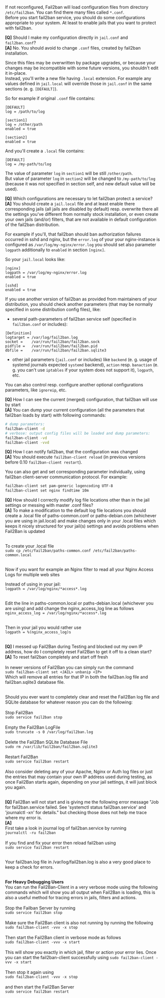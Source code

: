 If not reconfigured, Fail2ban will load configuration files from directory `/etc/fail2ban`. You can find there many files called `*.conf`.<br/>
Before you start fail2ban service, you should do some configurations appropriate to your system. At least to enable jails that you want to protect with fail2ban.

**[Q]** Should I make my configuration directly in `jail.conf` and `fail2ban.conf`?<br/>
**[A]** No. You should avoid to change `.conf` files, created by fail2ban installation.

Since this files may be overwritten by package upgrades, or because your changes may be incompatible with some future versions, you shouldn't edit it in-place.<br/>
Instead, you'll write a new file having `.local` extension. For example any values defined in `jail.local` will override those in `jail.conf` in the same sections (e. g. `[DEFAULT]`).

So for example if original `.conf` file contains:
```
[DEFAULT]
log = /path/to/log

[section1]
log = /other/path
enabled = true

[section2]
enabled = true
```
And you'll create a `.local` file contains:
```
[DEFAULT]
log = /my-path/to/log
```
The value of parameter `log` in `section1` will be still `/other/path`.<br/>
But value of parameter `log` in `section2` will be changed to `/my-path/to/log` (because it was not specified in section self, and new default value will be used).

**[Q]** Which configurations are necessary to let fail2ban protect a service?<br/>
**[A]** You should create a `jail.local` file and at least enable there corresponding jails (all jails are disabled by default) resp. overwrite there all the settings you've different from normally stock installation, or even create your own jails (and/or) filters, that are not available in default configuration of the fail2ban distribution.

For example if you'll, that fail2ban should ban authorization failures occurred in sshd and nginx, but the `error.log` of your your nginx-instance is configured as `/var/log/my-nginx/error.log` you should set also parameter `logpath` additionally to `enabled` in section `[nginx]`.

So your `jail.local` looks like:
```
[nginx]
logpath = /var/log/my-nginx/error.log
enabled = true

[sshd]
enabled = true
```

If you use another version of fail2ban as provided from maintainers of your distribution, you should check another parameters (that may be normally specified in some distribution config files), like:
- several path-parameters of fail2ban service self (specified in `fail2ban.conf` or includes):
```
[Definition]
logtarget = /var/log/fail2ban.log
socket =    /var/run/fail2ban/fail2ban.sock
pidfile =   /var/run/fail2ban/fail2ban.pid
dbfile =    /var/run/fail2ban/fail2ban.sqlite3
```
- other jail parameters (`jail.conf` or includes) like `backend` (e. g. usage of systemd journals expected `systemd` backend), `action` resp. `banaction` (e. g. you can't use `iptables` if your system does not support it), `logpath`, etc.

You can also control resp. configure another optional configurations parameters, like `ignoreip`, etc.

**[Q]** How I can see the current (merged) configuration, that fail2ban will use by start<br/>
**[A]** You can dump your current configuration (all the parameters that fail2ban loads by start) with following commands:
```bash
# dump parameters:
fail2ban-client -d
# verbose: output config files will be loaded and dump parameters:
fail2ban-client -vd
fail2ban-client -vvd
```

**[Q]** How I can notify fail2ban, that the configuration was changed<br/>
**[A]** You should execute `fail2ban-client reload` (in previous versions before 0.10 `fail2ban-client restart`).<br/> 

You can also get and set corresponding parameter individually, using fail2ban client-server communication protocol. For example:
```bash
fail2ban-client set pam-generic logencoding UTF-8
fail2ban-client set nginx findtime 10m
```

**[Q]** How should I correctly modify log file locations other than in the jail settings or messing with master .conf files?<br/>
**[A]** To make a modification to the default log file locations you should create a .local file of paths-common.conf or paths-debian.com (whichever you are using in jail.local) and make changes only in your .local files which keeps it nicely structured for your jail(s) settings and avoids problems when Fail2Ban is updated<br/><br/>

To create your .local file<br/>
`sudo cp /etc/fail2ban/paths-common.conf /etc/fail2ban/paths-common.local`<br/><br/>

Now if you want for example an Nginx filter to read all your Nginx Access Logs for multiple web sites<br/>

Instead of using in your jail:<br/>
`logpath = /var/log/nginx/*access*.log`<br/><br/>

Edit the line in paths-common.local or paths-debian.local (whichever you are using) and add change the nginx_access_log line as follows<br/>
`nginx_access_log = /var/log/nginx/*access*.log`<br/><br/>

Then in your jail you would rather use<br/>
`logpath = %(nginx_access_log)s`<br/><br/>


**[Q]** I messed up Fail2Ban during Testing and blocked out my own IP address, how do I completely reset Fail2Ban to get it off to a clean start?<br/>
**[A]** To reset fail2ban completely and start off fresh<br/><br/>
In newer versions of Fail2Ban you can simply run the command<br/>
`sudo fail2ban-client set <JAIL> unbanip <IP>`<br/>
Which will remove all entries for that IP in both the fail2ban.log file and fail2ban.sqlite3 database file.<br/><br/>

Should you ever want to completely clear and reset the Fail2Ban log file and SQLite database for whatever reason you can do the following:<br/><br/>
Stop Fail2Ban<br/>
`sudo service fail2ban stop`<br/><br/>
Empty the Fail2Ban LogFile<br/>
`sudo truncate -s 0 /var/log/fail2ban.log`<br/><br/>
Delete the Fail2Ban SQLite Database File<br/>
`sudo rm /var/lib/fail2ban/fail2ban.sqlite3`<br/><br/>
Restart Fail2Ban<br/>
`sudo service fail2ban restart`<br/><br/>
Also consider deleting any of your Apache, Nginx or Auth log files or just the entries that may contain your own IP address used during testing, as once Fail2Ban starts again, depending on your jail settings, it will just block you again.<br/><br/>

**[Q]** Fail2Ban will not start and is giving me the following error message "Job for fail2ban.service failed. See 'systemctl status fail2ban.service' and 'journalctl -xn' for details." but checking those does not help me trace where my error is.<br/>
**[A]** <br/>
First take a look in journal log of fail2ban.service by running<br/>
`journalctl -ru fail2ban`<br/><br/>
If you find and fix your error then reload fail2ban using<br/>
`sudo service fail2ban restart`<br/><br/>

Your fail2ban.log file in /var/log/fail2ban.log is also a very good place to keep a check for errors.<br/><br/>

**For Heavy Debugging Users**<br/>
You can run the Fail2Ban-Client in a very verbose mode using the following commands which will show you all output when Fail2Ban is loading, this is also a useful method for tracing errors in jails, filters and actions.<br/><br/> 
Stop the Failban Server by running<br/>
`sudo service fail2ban stop`<br/><br/>
Make sure the Fail2Ban client is also not running by running the following<br/>
`sudo fail2ban-client -vvv -x stop`<br/><br/>
Then start the Fail2Ban client in verbose mode as follows<br/>
`sudo fail2ban-client -vvv -x start`<br/><br/>
This will show you exactly in which jail, filter or action your error lies.
Once you can start the fail2ban-client successfully using `sudo fail2ban-client -vvv -x start`<br/><br/>
Then stop it again using <br/>
`sudo fail2ban-client -vvv -x stop`<br/><br/>
and then start the Fail2Ban Server<br/>
`sudo service fail2ban restart`<br/><br/>